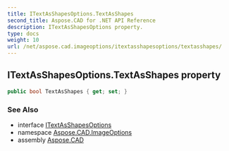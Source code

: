 ```yaml
---
title: ITextAsShapesOptions.TextAsShapes
second_title: Aspose.CAD for .NET API Reference
description: ITextAsShapesOptions property. 
type: docs
weight: 10
url: /net/aspose.cad.imageoptions/itextasshapesoptions/textasshapes/
---
```

## ITextAsShapesOptions.TextAsShapes property

```csharp
public bool TextAsShapes { get; set; }
```

### See Also

* interface [ITextAsShapesOptions](../)
* namespace [Aspose.CAD.ImageOptions](../../../aspose.cad.imageoptions/)
* assembly [Aspose.CAD](../../../)


